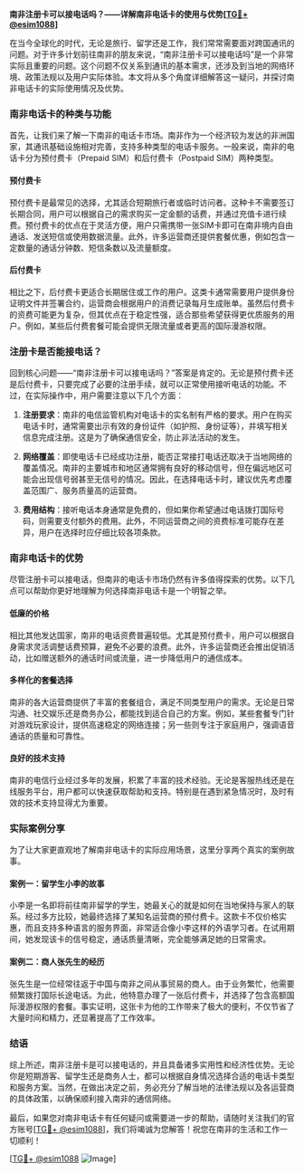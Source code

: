 **南非注册卡可以接电话吗？——详解南非电话卡的使用与优势[[TG💪+ @esim1088](https://t.me/s/esim1088)]**

在当今全球化的时代，无论是旅行、留学还是工作，我们常常需要面对跨国通讯的问题。对于许多计划前往南非的朋友来说，“南非注册卡可以接电话吗”是一个非常实际且重要的问题。这个问题不仅关系到通讯的基本需求，还涉及到当地的网络环境、政策法规以及用户实际体验。本文将从多个角度详细解答这一疑问，并探讨南非电话卡的实际使用情况及优势。

### 南非电话卡的种类与功能

首先，让我们来了解一下南非的电话卡市场。南非作为一个经济较为发达的非洲国家，其通讯基础设施相对完善，支持多种类型的电话卡服务。一般来说，南非的电话卡分为预付费卡（Prepaid SIM）和后付费卡（Postpaid SIM）两种类型。

#### 预付费卡
预付费卡是最常见的选择，尤其适合短期旅行者或临时访问者。这种卡不需要签订长期合同，用户可以根据自己的需求购买一定金额的话费，并通过充值卡进行续费。预付费卡的优点在于灵活方便，用户只需携带一张SIM卡即可在南非境内自由通话、发送短信或使用数据流量。此外，许多运营商还提供套餐优惠，例如包含一定数量的通话分钟数、短信条数以及流量额度。

#### 后付费卡
相比之下，后付费卡更适合长期居住或工作的用户。这类卡通常需要用户提供身份证明文件并签署合约，运营商会根据用户的消费记录每月生成账单。虽然后付费卡的资费可能更为复杂，但其优点在于稳定性强，适合那些希望获得更优质服务的用户。例如，某些后付费套餐可能会提供无限流量或者更高的国际漫游权限。

### 注册卡是否能接电话？

回到核心问题——“南非注册卡可以接电话吗？”答案是肯定的。无论是预付费卡还是后付费卡，只要完成了必要的注册手续，就可以正常使用接听电话的功能。不过，在实际操作中，用户需要注意以下几个方面：

1. **注册要求**：南非的电信监管机构对电话卡的实名制有严格的要求。用户在购买电话卡时，通常需要出示有效的身份证件（如护照、身份证等），并填写相关信息完成注册。这是为了确保通信安全，防止非法活动的发生。

2. **网络覆盖**：即使电话卡已经成功注册，能否正常接打电话还取决于当地网络的覆盖情况。南非的主要城市和地区通常拥有良好的移动信号，但在偏远地区可能会出现信号弱甚至无信号的情况。因此，在选择电话卡时，建议优先考虑覆盖范围广、服务质量高的运营商。

3. **费用结构**：接听电话本身通常是免费的，但如果你希望通过电话拨打国际号码，则需要支付额外的费用。此外，不同运营商之间的资费标准可能存在差异，用户在选择时应仔细比较各项条款。

### 南非电话卡的优势

尽管注册卡可以接电话，但南非的电话卡市场仍然有许多值得探索的优势。以下几点可以帮助你更好地理解为何选择南非电话卡是一个明智之举。

#### 低廉的价格
相比其他发达国家，南非的电话资费普遍较低。尤其是预付费卡，用户可以根据自身需求灵活调整话费预算，避免不必要的浪费。此外，许多运营商还会推出促销活动，比如赠送额外的通话时间或流量，进一步降低用户的通信成本。

#### 多样化的套餐选择
南非的各大运营商提供了丰富的套餐组合，满足不同类型用户的需求。无论是日常沟通、社交娱乐还是商务办公，都能找到适合自己的方案。例如，某些套餐专门针对游戏玩家设计，提供高速稳定的网络连接；另一些则专注于家庭用户，强调语音通话的质量和可靠性。

#### 良好的技术支持
南非的电信行业经过多年的发展，积累了丰富的技术经验。无论是客服热线还是在线服务平台，用户都可以快速获取帮助和支持。特别是在遇到紧急情况时，及时有效的技术支持显得尤为重要。

### 实际案例分享

为了让大家更直观地了解南非电话卡的实际应用场景，这里分享两个真实的案例故事。

#### 案例一：留学生小李的故事
小李是一名即将前往南非留学的学生，她最关心的就是如何在当地保持与家人的联系。经过多方比较，她最终选择了某知名运营商的预付费卡。这款卡不仅价格实惠，而且支持多种语言的服务界面，非常适合像小李这样的外语学习者。在试用期间，她发现该卡的信号稳定，通话质量清晰，完全能够满足她的日常需求。

#### 案例二：商人张先生的经历
张先生是一位经常往返于中国与南非之间从事贸易的商人。由于业务繁忙，他需要频繁拨打国际长途电话。为此，他特意办理了一张后付费卡，并选择了包含高额国际漫游权限的套餐。事实证明，这张卡为他的工作带来了极大的便利，不仅节省了大量时间和精力，还显著提高了工作效率。

### 结语

综上所述，南非注册卡是可以接电话的，并且具备诸多实用性和经济性优势。无论你是短期游客、留学生还是商务人士，都可以根据自身情况选择合适的电话卡类型和服务方案。当然，在做出决定之前，务必充分了解当地的法律法规以及各运营商的具体政策，以确保顺利接入南非的通信网络。

最后，如果您对南非电话卡有任何疑问或需要进一步的帮助，请随时关注我们的官方账号[[TG💪+ @esim1088](https://t.me/s/esim1088)]，我们将竭诚为您解答！祝您在南非的生活和工作一切顺利！

[[TG💪+ @esim1088](https://t.me/s/esim1088) ![Image](https://i.postimg.cc/4NQfJmqS/Snipaste-2025-05-13-00-14-12.png)]